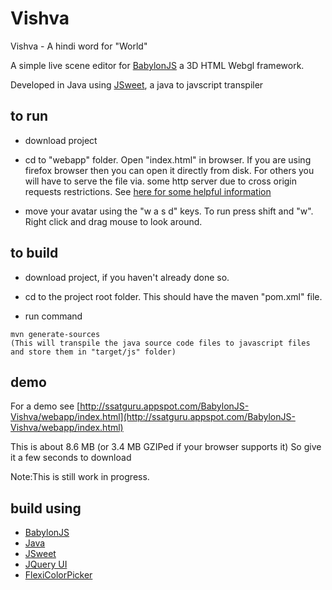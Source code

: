 # Vishva 

Vishva - A hindi word for "World"

A simple live scene editor for [BabylonJS](http://www.babylonjs.com/) a 3D HTML Webgl framework.

Developed in Java using [JSweet](http://www.jsweet.org/), a java to javscript transpiler

## to run

* download project

* cd to "webapp" folder. Open "index.html" in browser. If you are using firefox browser then you can open it directly from disk. For others you will have to serve the file via. some http server due to cross origin requests restrictions. See [here for some helpful information](https://github.com/mrdoob/three.js/wiki/How-to-run-things-locally)

* move your avatar using the "w a s d" keys. To run press shift and "w". Right click and drag mouse to look around. 

## to build

* download project, if you haven't already done so.

* cd to the project root folder. This should have the maven "pom.xml" file.

* run command 

```
mvn generate-sources
(This will transpile the java source code files to javascript files and store them in "target/js" folder)
```

## demo
For a demo  see [http://ssatguru.appspot.com/BabylonJS-Vishva/webapp/index.html](http://ssatguru.appspot.com/BabylonJS-Vishva/webapp/index.html)

This is about 8.6 MB (or 3.4 MB GZIPed if your browser supports it) So give it a few seconds to download

Note:This is still work in progress.

## build using
* [BabylonJS](http://www.babylonjs.com/)
* [Java](https://www.oracle.com/java/index.html)
* [JSweet](http://www.jsweet.org/)
* [JQuery UI](https://jqueryui.com/)
* [FlexiColorPicker](https://github.com/DavidDurman/FlexiColorPicker)
